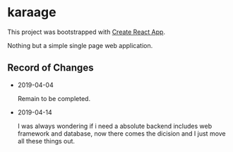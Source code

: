 # karaage
This project was bootstrapped with [Create React App](https://github.com/facebook/create-react-app). 

Nothing but a simple single page web application.

## Record of Changes

* 2019-04-04

  Remain to be completed.

* 2019-04-14

  I was always wondering if i need a absolute backend includes web framework and database, now there comes the dicision and I just move all these things out.  
